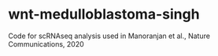 # wnt-medulloblastoma-singh
Code for scRNAseq analysis used in Manoranjan et al., Nature Communications, 2020
